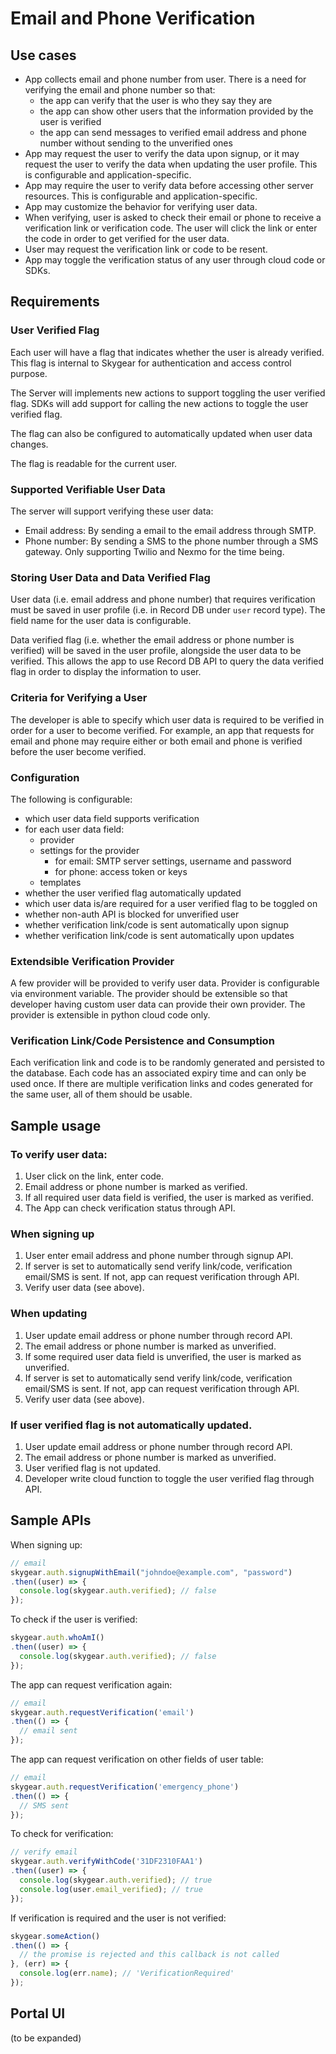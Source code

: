 # Email and Phone Verification

## Use cases

* App collects email and phone number from user. There is a need for
  verifying the email and phone number so that:
  * the app can verify that the user is who they say they are
  * the app can show other users that the information provided by the user
    is verified
  * the app can send messages to verified email address and phone number without
    sending to the unverified ones
* App may request the user to verify the data upon signup, or it may request
  the user to verify the data when updating the user profile. This is
  configurable and application-specific.
* App may require the user to verify data before accessing other server
  resources. This is configurable and application-specific.
* App may customize the behavior for verifying user data.
* When verifying, user is asked to check their email or phone to receive
  a verification link or verification code. The user will click the link or
  enter the code in order to get verified for the user data.
* User may request the verification link or code to be resent.
* App may toggle the verification status of any user through cloud code or SDKs.

## Requirements

### User Verified Flag

Each user will have a flag that indicates whether the user is already
verified. This flag is internal to Skygear for authentication and access
control purpose.

The Server will implements new actions to support toggling the user verified
flag. SDKs will add support for calling the new actions to toggle the user
verified flag.

The flag can also be configured to automatically updated when user data changes.

The flag is readable for the current user.

### Supported Verifiable User Data

The server will support verifying these user data:

* Email address: By sending a email to the email address through SMTP.
* Phone number: By sending a SMS to the phone number through a SMS gateway. Only
  supporting Twilio and Nexmo for the time being.

### Storing User Data and Data Verified Flag

User data (i.e. email address and phone number) that requires verification
must be saved in user profile (i.e. in Record DB under `user` record type).
The field name for the user data is configurable.

Data verified flag (i.e. whether the email address or phone number is 
verified) will be saved in the user profile, alongside the user data
to be verified. This allows the app to use Record DB API to query the data
verified flag in order to display the information to user.

### Criteria for Verifying a User

The developer is able to specify which user data is required to be verified
in order for a user to become verified. For example, an app that requests for
email and phone may require either or both email and phone is verified before
the user become verified.

### Configuration

The following is configurable:

* which user data field supports verification
* for each user data field:
  * provider
  * settings for the provider
    * for email: SMTP server settings, username and password
    * for phone: access token or keys
  * templates
* whether the user verified flag automatically updated
* which user data is/are required for a user verified flag to be toggled on
* whether non-auth API is blocked for unverified user
* whether verification link/code is sent automatically upon signup
* whether verification link/code is sent automatically upon updates

### Extendsible Verification Provider

A few provider will be provided to verify user data. Provider is configurable
via environment variable. The provider should be extensible so that developer
having custom user data can provide their own provider. The provider is
extensible in python cloud code only.

### Verification Link/Code Persistence and Consumption

Each verification link and code is to be randomly generated and persisted to
the database. Each code has an associated expiry time
and can only be used once. If there are multiple verification links and codes
generated for the same user, all of them should be usable.

## Sample usage

### To verify user data:

1. User click on the link, enter code.
2. Email address or phone number is marked as verified.
3. If all required user data field is verified, the user is marked as verified.
4. The App can check verification status through API.

### When signing up

1. User enter email address and phone number through signup API.
2. If server is set to automatically send verify link/code, verification
   email/SMS is sent. If not, app can request verification through API.
3. Verify user data (see above).

### When updating

1. User update email address or phone number through record API.
2. The email address or phone number is marked as unverified.
3. If some required user data field is unverified, the user is marked as
   unverified.
4. If server is set to automatically send verify link/code, verification
   email/SMS is sent. If not, app can request verification through API.
5. Verify user data (see above).

### If user verified flag is not automatically updated.

1. User update email address or phone number through record API.
2. The email address or phone number is marked as unverified.
3. User verified flag is not updated.
4. Developer write cloud function to toggle the user verified flag through API.

## Sample APIs

When signing up:

```javascript
// email
skygear.auth.signupWithEmail("johndoe@example.com", "password")
.then((user) => {
  console.log(skygear.auth.verified); // false
});
```

To check if the user is verified:

```javascript
skygear.auth.whoAmI()
.then((user) => {
  console.log(skygear.auth.verified); // false
});
```

The app can request verification again:

```javascript
// email
skygear.auth.requestVerification('email')
.then(() => {
  // email sent
});
```

The app can request verification on other fields of user table:

```javascript
// email
skygear.auth.requestVerification('emergency_phone')
.then(() => {
  // SMS sent
});
```

To check for verification:

```javascript
// verify email 
skygear.auth.verifyWithCode('31DF2310FAA1')
.then((user) => {
  console.log(skygear.auth.verified); // true
  console.log(user.email_verified); // true
});
```

If verification is required and the user is not verified:

```javascript
skygear.someAction()
.then(() => {
  // the promise is rejected and this callback is not called
}, (err) => {
  console.log(err.name); // 'VerificationRequired'
});
```

## Portal UI

(to be expanded)
